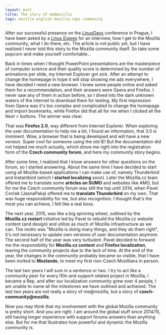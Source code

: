 ```yaml
---
layout: post
title: The story of me@mozilla
tags: mozilla english mozilla-reps community
---
```


After our successful presence on the [LinuxDays](https://www.linuxdays.cz/2017/) conference in Prague, I have been asked by a [Linux Expres](https://www.linuxexpres.cz/) for an interview, how I get to the Mozilla community, what I do there, etc. The article is not public yet, but I have realized I never told this story to the Mozilla community itself. So take some popcorn and make yourself comfortable...

Back in times when I thought PowerPoint presentations are the masterpiece of computer science and their quality score is determined by the number of animations per slide, my Internet Explorer got sick. After an attempt to change the homepage in hope it will stop showing me ads everywhere, I have decided I need a new browser. I knew some people online and asked them for a recommendation, and their answers were Opera and Firefox. I never saw any of them in action before, so I dived into the dark unknown waters of the internet to download them for testing. My first impression from Opera was it's too complex and complicated to change the homepage and import bookmarks, while Firefox did that all for me when I clicked all the *Next &gt;* buttons. The winner was clear.

That was **Firefox 2.0**, way different from Internet Explorer. When exploring the user documentation to help me a bit, I found an information, that 3.0 is imminent. Wow, a browser that is being developed and will have a new *version*. Super cool for someone using the old IE! But the documentation did not helped me much actually, which drove me right into the registration form of the **Czech community forum**, and here my community story begins.

After some time, I realized that I know answers for other questions on the forum, so I started answering. About the same time I have decided to start using all Mozilla-based applications I can make use of, namely Thunderbird and Instantbird (which I **started localizing** soon). Later the Mozilla.cz team offered me to translate some **articles on SUMO** and websites like AMO, but for me the Czech community forum was still the top until 2014, when Pavel Cvrček (JasnaPaka) offered me to **translate Thunderbird** on my own. That was huge responsibility for me, but also recognition. I thought that's the most you can achieve, I felt like a real boss.

The next year, 2015, was like a big spinning wheel, outlined by the **Mozilla.cz restart** initiative led by Pavel to rebuild the Mozilla.cz website content (and design) and utilize as much of Mozilla infrastructure as we can. The motto was "Mozilla is doing many things, and they do them right", it's not necessary to update own versions of user documentation anymore. The second half of the year was very turbulent. Pavel decided to forward me the responsibility for **Mozilla.cz content** and **Firefox localization**, leaving the community projects due to the lack of time. At the end of the year, the changes in the community probably became so visible, that I have been invited to **Mozlando**, to meet my first non-Czech Mozillians in person.

The last two years I will sum in a sentence or two. I try to act like a community peer for every l10n and support related project in Mozilla, I became a Rep, and after our localization community grew over 4 people, I am unable to name all the milestones we have outlined and achieved. The last two years are not really a story of me@mozilla, but a story of **czech-community@mozilla**.

Now you may think that my involvement with the global Mozilla community is pretty short. And you are right. I am around the global stuff since 2014/15, still having longer experience with support forums answers than anything else. But for me that illustrates how powerful and dynamic the Mozilla community is.
